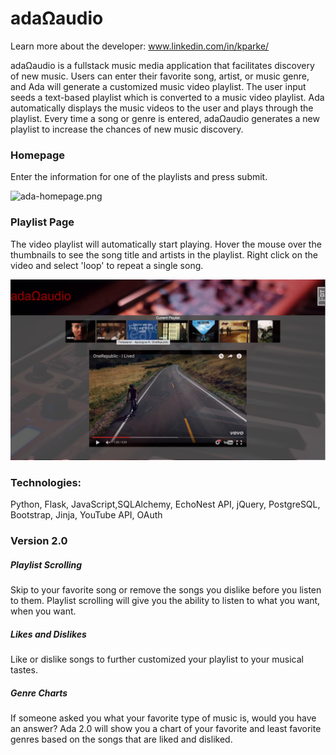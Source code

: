 # adaΩaudio

Learn more about the developer: www.linkedin.com/in/kparke/

adaΩaudio is a fullstack music media application that facilitates discovery of new music. Users can enter their favorite song, artist, or music genre, and Ada will generate a customized music video playlist. The user input seeds a text-based playlist which is converted to a music video playlist. Ada automatically displays the music videos to the user and plays through the playlist. Every time a song or genre is entered, adaΩaudio generates a new playlist to increase the chances of new music discovery.

### Homepage
Enter the information for one of the playlists and press submit.

![ada-homepage.png](static/img/ada-homepage.png)

### Playlist Page
The video playlist will automatically start playing. Hover the mouse over the thumbnails to see the song title and artists in the playlist. Right click on the video and select 'loop' to repeat a single song.

![ada-song-playlist.png](static/img/ada-song-playlist.png)

### Technologies:
Python, Flask, JavaScript,SQLAlchemy, EchoNest API, jQuery, PostgreSQL, Bootstrap, Jinja, YouTube API, OAuth

### Version 2.0
##### Playlist Scrolling
Skip to your favorite song or remove the songs you dislike before you listen to them. Playlist scrolling will give you the ability to listen to what you want, when you want.
##### Likes and Dislikes
Like or dislike songs to further customized your playlist to your musical tastes.
##### Genre Charts
If someone asked you what your favorite type of music is, would you have an answer? Ada 2.0 will show you a chart of your favorite and least favorite genres based on the songs that are liked and disliked.